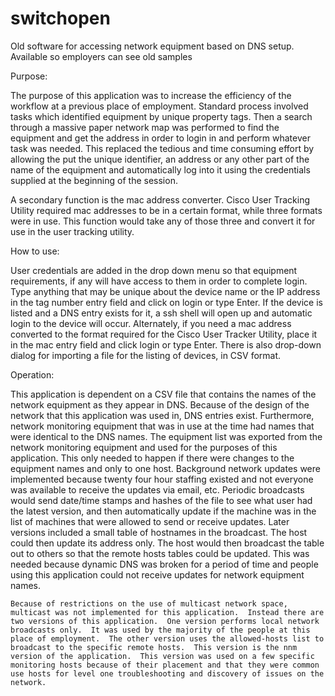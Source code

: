 switchopen
==========

Old software for accessing network equipment based on DNS setup. Available so employers can see old samples

Purpose:  

The purpose of this application was to increase the efficiency of the workflow at a previous place of employment.  Standard process involved tasks which identified equipment by unique property tags. Then a search through a massive paper network map was performed to find the equipment and get the address in order to login in and perform whatever task was needed.  This replaced the tedious and time consuming effort by allowing the put the unique identifier, an address or any other part of the name of the equipment and automatically log into it using the credentials supplied at the beginning of the session.

A secondary function is the mac address converter.  Cisco User Tracking Utility required mac addresses to be in a certain format, while three formats were in use.  This function would take any of those three and convert it for use in the user tracking utility.

How to use:  

User credentials are added in the drop down menu so that equipment requirements, if any will have access to them in order to complete login.  Type anything that may be unique about the device name or the IP address in the tag number entry field and click on login or type Enter.  If the device is listed and a DNS entry exists for it, a ssh shell will open up and automatic login to the device will occur.  Alternately, if you need a mac address converted to the format required for the Cisco User Tracker Utility, place it in the mac entry field and click login or type Enter.  There is also drop-down dialog for importing a file for the listing of devices, in CSV format.

Operation:  

  This application is dependent on a CSV file that contains the names of the network equipment as they appear in DNS.  Because of the design of the network that this application was used in, DNS entries exist.  Furthermore, network monitoring equipment that was in use at the time had names that were identical to the DNS names.  The equipment list was exported from the network monitoring equipment and used for the purposes of this application.  This only needed to happen if there were changes to the equipment names and only to one host.  Background network updates were implemented because twenty four hour staffing existed and not everyone was available to receive the updates via email, etc.  Periodic broadcasts would send date/time stamps and hashes of the file to see what user had the latest version, and then automatically update if the machine was in the list of machines that were allowed to send or receive updates.  Later versions included a small table of hostnames in the broadcast.  The host  could then update its address only.  The host would then broadcast the table out to others so that the remote hosts tables could be updated.  This was needed because dynamic DNS was broken for a period of time and people using this application could not receive updates for network equipment names.  

	Because of restrictions on the use of multicast network space, multicast was not implemented for this application.  Instead there are two versions of this application.  One version performs local network broadcasts only.  It was used by the majority of the people at this place of employment.  The other version uses the allowed-hosts list to broadcast to the specific remote hosts.  This version is the nnm version of the application.  This version was used on a few specific monitoring hosts because of their placement and that they were common use hosts for level one troubleshooting and discovery of issues on the network.
